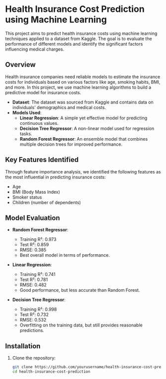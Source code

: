 # Health Insurance Cost Prediction using Machine Learning

This project aims to predict health insurance costs using machine learning techniques applied to a dataset from Kaggle. The goal is to evaluate the performance of different models and identify the significant factors influencing medical charges.

## Overview

Health insurance companies need reliable models to estimate the insurance costs for individuals based on various factors like age, smoking habits, BMI, and more. In this project, we use machine learning algorithms to build a predictive model for insurance costs.

- **Dataset**: The dataset was sourced from Kaggle and contains data on individuals' demographics and medical costs.
- **Models Used**:
  - **Linear Regression**: A simple yet effective model for predicting continuous values.
  - **Decision Tree Regressor**: A non-linear model used for regression tasks.
  - **Random Forest Regressor**: An ensemble model that combines multiple decision trees for improved performance.

## Key Features Identified

Through feature importance analysis, we identified the following features as the most influential in predicting insurance costs:
- Age
- BMI (Body Mass Index)
- Smoker status
- Children (number of dependents)

## Model Evaluation

- **Random Forest Regressor**:
  - Training R²: 0.973
  - Test R²: 0.859
  - RMSE: 0.385
  - Best overall model in terms of performance.

- **Linear Regression**:
  - Training R²: 0.741
  - Test R²: 0.781
  - RMSE: 0.482
  - Good performance, but less accurate than Random Forest.

- **Decision Tree Regressor**:
  - Training R²: 0.998
  - Test R²: 0.732
  - RMSE: 0.532
  - Overfitting on the training data, but still provides reasonable predictions.

## Installation

1. Clone the repository:

   ```bash
   git clone https://github.com/yourusername/health-insurance-cost-prediction.git
   cd health-insurance-cost-prediction

